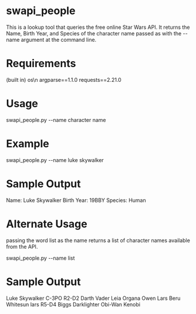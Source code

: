 # swapi_people
This is a lookup tool that queries the free online Star Wars API. It returns the Name, Birth Year, and Species of the character name passed as with the --name argument at the command line.

# Requirements
(built in) os\n
argparse==1.1.0
requests==2.21.0

# Usage
swapi_people.py --name character name

# Example
swapi_people.py --name luke skywalker

  # Sample Output
  Name: Luke Skywalker
  Birth Year: 19BBY
  Species: Human

# Alternate Usage
passing the word list as the name returns a list of character names available from the API.

swapi_people.py --name list

  # Sample Output
  Luke Skywalker
  C-3PO
  R2-D2
  Darth Vader
  Leia Organa
  Owen Lars
  Beru Whitesun lars
  R5-D4
  Biggs Darklighter
  Obi-Wan Kenobi

